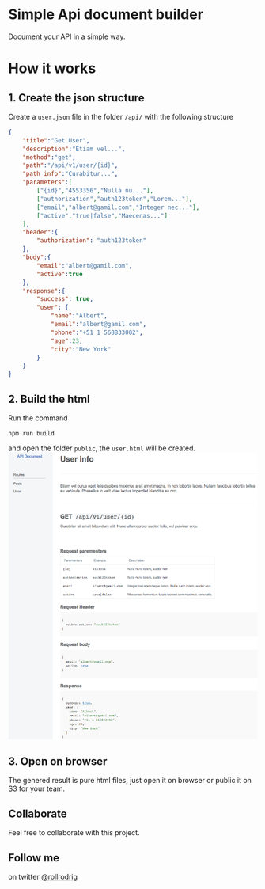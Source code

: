# Simple Api document builder
Document your API in a simple way.

# How it works
## 1. Create the json structure
Create a `user.json` file in the folder `/api/` with the following structure
```json
{
    "title":"Get User",
    "description":"Etiam vel...",
    "method":"get",
    "path":"/api/v1/user/{id}",
    "path_info":"Curabitur...",
    "parameters":[
        ["{id}","4553356","Nulla nu..."],
        ["authorization","auth123token","Lorem..."],
        ["email","albert@gamil.com","Integer nec..."],
        ["active","true|false","Maecenas..."]
    ],
    "header":{
        "authorization": "auth123token"
    },
    "body":{
        "email":"albert@gamil.com",
        "active":true
    },
    "response":{
        "success": true,
        "user": {
            "name":"Albert",
            "email":"albert@gamil.com",
            "phone":"+51 1 568833002",
            "age":23,
            "city":"New York"
        }
    }
}
```

## 2. Build the html
Run the command 
```npm
npm run build
```
and open the folder `public`, the `user.html` will be created.
![Html generated screenshot example](example.png?raw=true "Html generated screenshot example")

## 3. Open on browser
The genered result is pure html files, just open it on browser or public it on S3 for your team.

## Collaborate
Feel free to collaborate with this project.

## Follow me
on twitter [@rollrodrig](https://twitter.com/rollrodrig)